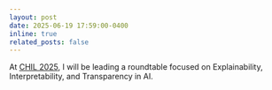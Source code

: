 ```yaml
---
layout: post
date: 2025-06-19 17:59:00-0400
inline: true
related_posts: false
---
```


At [CHIL 2025](https://chil.ahli.cc/attend/research-roundtables/), I will be leading a roundtable focused on Explainability, Interpretability, and Transparency in AI.